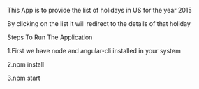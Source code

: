 This App is to provide the list of holidays in US for the year 2015

By clicking on the list it will redirect to the details of that holiday


Steps To Run The Application

1.First we have node and angular-cli installed in your system

2.npm install

3.npm start